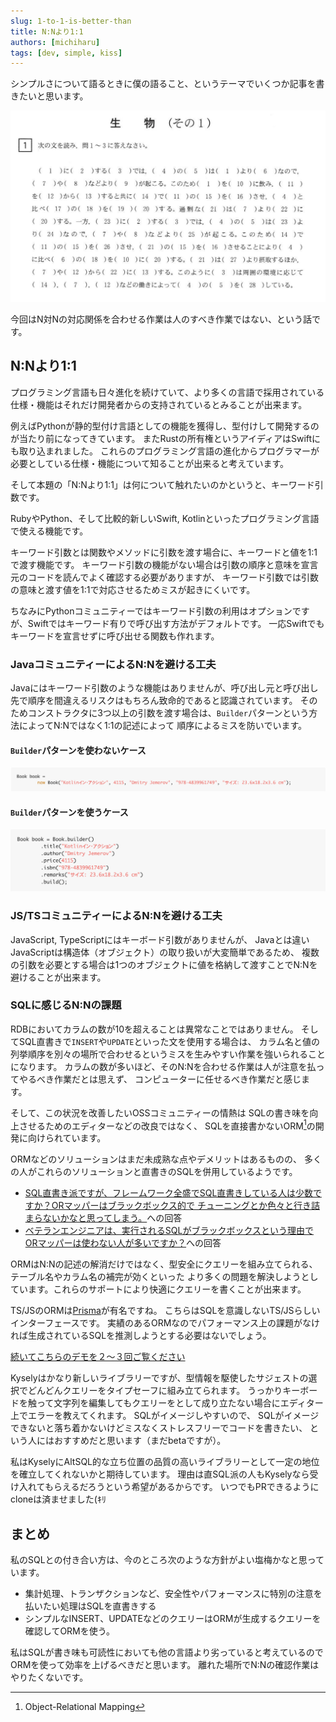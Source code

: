 ```yaml
---
slug: 1-to-1-is-better-than
title: N:Nより1:1
authors: [michiharu]
tags: [dev, simple, kiss]
---
```


シンプルさについて語るときに僕の語ること、というテーマでいくつか記事を書きたいと思います。

![穴埋め問題](./anaume.jpeg)

今回はN対Nの対応関係を合わせる作業は人のすべき作業ではない、という話です。

## N:Nより1:1

プログラミング言語も日々進化を続けていて、より多くの言語で採用されている仕様・機能はそれだけ開発者からの支持されているとみることが出来ます。

例えばPythonが静的型付け言語としての機能を獲得し、型付けして開発するのが当たり前になってきています。
またRustの所有権というアイディアはSwiftにも取り込まれました。
これらのプログラミング言語の進化からプログラマーが必要としている仕様・機能について知ることが出来ると考えています。

そして本題の「N:Nより1:1」は何について触れたいのかというと、キーワード引数です。

RubyやPython、そして比較的新しいSwift, Kotlinといったプログラミング言語で使える機能です。

キーワード引数とは関数やメソッドに引数を渡す場合に、キーワードと値を1:1で渡す機能です。
キーワード引数の機能がない場合は引数の順序と意味を宣言元のコードを読んでよく確認する必要がありますが、
キーワード引数では引数の意味と渡す値を1:1で対応させるためミスが起きにくいです。

ちなみにPythonコミュニティーではキーワード引数の利用はオプションですが、Swiftではキーワード有りで呼び出す方法がデフォルトです。
一応Swiftでもキーワードを宣言せずに呼び出せる関数も作れます。

### JavaコミュニティーによるN:Nを避ける工夫

Javaにはキーワード引数のような機能はありませんが、呼び出し元と呼び出し先で順序を間違えるリスクはもちろん致命的であると認識されています。
そのためコンストラクタに3つ以上の引数を渡す場合は、`Builder`パターンという方法によってN:Nではなく1:1の記述によって
順序によるミスを防いでいます。

#### `Builder`パターンを使わないケース
![`Builder`パターンを使わないケース](./not-builder.png)

#### `Builder`パターンを使うケース
![`Builder`パターンを使うケース](./with-builder.png)

### JS/TSコミュニティーによるN:Nを避ける工夫

JavaScript, TypeScriptにはキーボード引数がありませんが、
Javaとは違いJavaScriptは構造体（オブジェクト）の取り扱いが大変簡単であるため、
複数の引数を必要とする場合は1つのオブジェクトに値を格納して渡すことでN:Nを避けることが出来ます。

### SQLに感じるN:Nの課題

RDBにおいてカラムの数が10を超えることは異常なことではありません。
そしてSQL直書きで`INSERT`や`UPDATE`といった文を使用する場合は、
カラム名と値の列挙順序を別々の場所で合わせるというミスを生みやすい作業を強いられることになります。
カラムの数が多いほど、そのN:Nを合わせる作業は人が注意を払ってやるべき作業だとは思えず、
コンピューターに任せるべき作業だと感じます。

そして、この状況を改善したいOSSコミュニティーの情熱は
SQLの書き味を向上させるためのエディターなどの改良ではなく、
SQLを直接書かないORM[^1]の開発に向けられています。

[^1]: Object-Relational Mapping

ORMなどのソリューションはまだ未成熟な点やデメリットはあるものの、
多くの人がこれらのソリューションと直書きのSQLを併用しているようです。

- [SQL直書き派ですが、フレームワーク全盛でSQL直書きしている人は少数ですか？ORマッパーはブラックボックス的で
  チューニングとか色々と行き詰まらないかなと思ってしまう。][SQL直書き派ですがURL]への回答
- [ベテランエンジニアは、実行されるSQLがブラックボックスという理由で
  ORマッパーは使わない人が多いですか？][ベテランエンジニアはURL]への回答

ORMはN:Nの記述の解消だけではなく、型安全にクエリーを組み立てられる、テーブル名やカラム名の補完が効くといった
より多くの問題を解決しようとしています。これらのサポートにより快適にクエリーを書くことが出来ます。

TS/JSのORMは[Prisma](https://www.prisma.io/)が有名ですね。
こちらはSQLを意識しないTS/JSらしいインターフェースです。
実績のあるORMなのでパフォーマンス上の課題がなければ生成されているSQLを推測しようとする必要はないでしょう。

[続いてこちらのデモを２〜３回ご覧ください](https://koskimas.github.io/kysely/index.html)

Kyselyはかなり新しいライブラリーですが、型情報を駆使したサジェストの選択でどんどんクエリーをタイプセーフに組み立てられます。
うっかりキーボードを触って文字列を編集してもクエリーをとして成り立たない場合にエディター上でエラーを教えてくれます。
SQLがイメージしやすいので、
SQLがイメージできないと落ち着かないけどミスなくストレスフリーでコードを書きたい、
という人にはおすすめだと思います（まだbetaですが）。

私はKyselyにAltSQL的な立ち位置の品質の高いライブラリーとして一定の地位を確立してくれないかと期待しています。
理由は直SQL派の人もKyselyなら受け入れてもらえるだろうという希望があるからです。
いつでもPRできるようにcloneは済ませました(ｷﾘ

## まとめ

私のSQLとの付き合い方は、今のところ次のような方針がよい塩梅かなと思っています。

- 集計処理、トランザクションなど、安全性やパフォーマンスに特別の注意を払いたい処理はSQLを直書きする
- シンプルなINSERT、UPDATEなどのクエリーはORMが生成するクエリーを確認してORMを使う。

私はSQLが書き味も可読性においても他の言語より劣っていると考えているのでORMを使って効率を上げるべきだと思います。
離れた場所でN:Nの確認作業はやりたくないです。


[SQL直書き派ですがURL]: https://jp.quora.com/SQL%E7%9B%B4%E6%9B%B8%E3%81%8D%E6%B4%BE%E3%81%A7%E3%81%99%E3%81%8C-%E3%83%95%E3%83%AC%E3%83%BC%E3%83%A0%E3%83%AF%E3%83%BC%E3%82%AF%E5%85%A8%E7%9B%9B%E3%81%A7SQL%E7%9B%B4%E6%9B%B8%E3%81%8D%E3%81%97%E3%81%A6%E3%81%84
[ベテランエンジニアはURL]: https://jp.quora.com/%E3%83%99%E3%83%86%E3%83%A9%E3%83%B3%E3%82%A8%E3%83%B3%E3%82%B8%E3%83%8B%E3%82%A2%E3%81%AF-%E5%AE%9F%E8%A1%8C%E3%81%95%E3%82%8C%E3%82%8BSQL%E3%81%8C%E3%83%96%E3%83%A9%E3%83%83%E3%82%AF%E3%83%9C%E3%83%83%E3%82%AF
